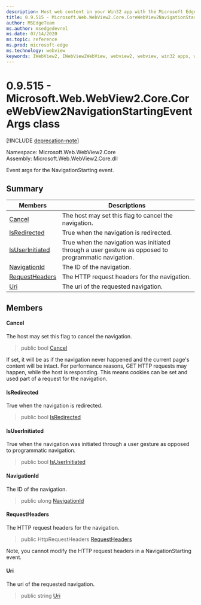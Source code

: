 ```yaml
---
description: Host web content in your Win32 app with the Microsoft Edge WebView2 control
title: 0.9.515 - Microsoft.Web.WebView2.Core.CoreWebView2NavigationStartingEventArgs
author: MSEdgeTeam
ms.author: msedgedevrel
ms.date: 07/14/2020
ms.topic: reference
ms.prod: microsoft-edge
ms.technology: webview
keywords: IWebView2, IWebView2WebView, webview2, webview, win32 apps, win32, edge, ICoreWebView2, ICoreWebView2Controller, browser control, edge html
---
```


# 0.9.515 - Microsoft.Web.WebView2.Core.CoreWebView2NavigationStartingEventArgs class 

[!INCLUDE [deprecation-note](../../includes/deprecation-note.md)]

Namespace: Microsoft.Web.WebView2.Core\
Assembly: Microsoft.Web.WebView2.Core.dll

Event args for the NavigationStarting event.

## Summary

 Members                        | Descriptions
--------------------------------|---------------------------------------------
[Cancel](#cancel) | The host may set this flag to cancel the navigation.
[IsRedirected](#isredirected) | True when the navigation is redirected.
[IsUserInitiated](#isuserinitiated) | True when the navigation was initiated through a user gesture as opposed to programmatic navigation.
[NavigationId](#navigationid) | The ID of the navigation.
[RequestHeaders](#requestheaders) | The HTTP request headers for the navigation.
[Uri](#uri) | The uri of the requested navigation.

## Members

#### Cancel 

The host may set this flag to cancel the navigation.

> public bool [Cancel](#cancel)

If set, it will be as if the navigation never happened and the current page's content will be intact. For performance reasons, GET HTTP requests may happen, while the host is responding. This means cookies can be set and used part of a request for the navigation.

#### IsRedirected 

True when the navigation is redirected.

> public bool [IsRedirected](#isredirected)

#### IsUserInitiated 

True when the navigation was initiated through a user gesture as opposed to programmatic navigation.

> public bool [IsUserInitiated](#isuserinitiated)

#### NavigationId 

The ID of the navigation.

> public ulong [NavigationId](#navigationid)

#### RequestHeaders 

The HTTP request headers for the navigation.

> public HttpRequestHeaders [RequestHeaders](#requestheaders)

Note, you cannot modify the HTTP request headers in a NavigationStarting event.

#### Uri 

The uri of the requested navigation.

> public string [Uri](#uri)

